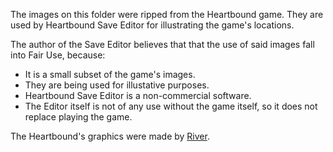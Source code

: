 The images on this folder were ripped from the Heartbound game. They are used by Heartbound Save Editor for illustrating the game's locations.

The author of the Save Editor believes that that the use of said images fall into Fair Use, because:
* It is a small subset of the game's images.
* They are being used for illustative purposes.
* Heartbound Save Editor is a non-commercial software.
* The Editor itself is not of any use without the game itself, so it does not replace playing the game.

The Heartbound's graphics were made by [River](https://twitter.com/rivermakes).
